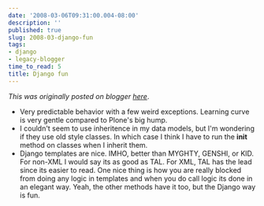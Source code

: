 ```yaml
---
date: '2008-03-06T09:31:00.004-08:00'
description: ''
published: true
slug: 2008-03-django-fun
tags:
- django
- legacy-blogger
time_to_read: 5
title: Django fun
---
```


*This was originally posted on blogger [here](https://pydanny.blogspot.com/2008/03/django-fun.html)*.<ul><li>Very predictable behavior with a few weird exceptions.  Learning curve is very gentle compared to Plone's big hump.</li><li>I couldn't seem to use inheritence in my data models, but I'm wondering if they use old style classes.  In which case I think I have to run the __init__ method on classes when I inherit them.</li><li>Django templates are nice.  IMHO,  better than MYGHTY, GENSHI, or KID.  For non-XML I would say its as good as TAL.  For XML, TAL has the lead since its easier to read.  One nice thing is how you are really blocked from doing any logic in templates and when you do call logic its done in an elegant way.  Yeah, the other methods have it too, but the Django way is fun.</li></ul>
